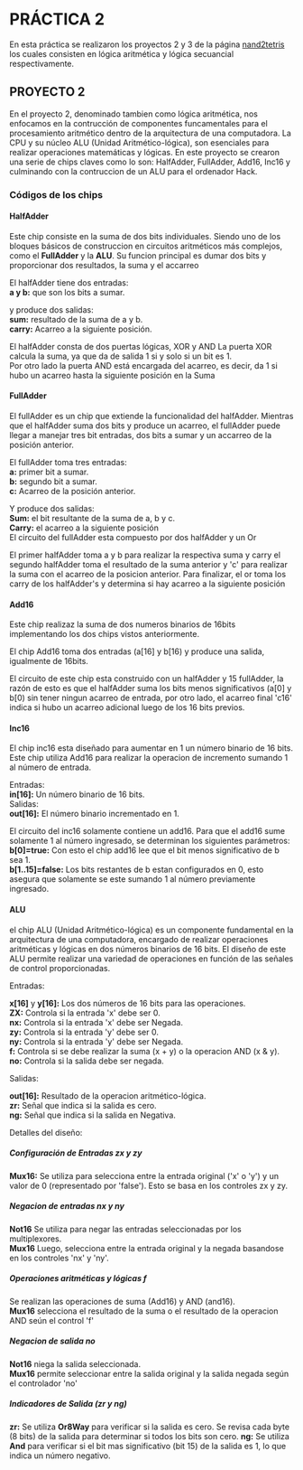 # PRÁCTICA 2
En esta práctica se realizaron los proyectos 2 y 3 de la página [nand2tetris](https://www.nand2tetris.org/) los cuales consisten en lógica aritmética y lógica secuancial respectivamente.
## PROYECTO 2
En el proyecto 2, denominado tambien como lógica aritmética, nos enfocamos en la contrucción de componentes funcamentales para el procesamiento aritmético dentro de la arquitectura de una computadora. La CPU y su núcleo ALU (Unidad Aritmético-lógica), son esenciales para realizar operaciones matemáticas y lógicas. En este proyecto se crearon una serie de chips claves como lo son: HalfAdder, FullAdder, Add16, Inc16 y culminando con la contruccion de un ALU para el ordenador Hack.    
### Códigos de los chips

#### HalfAdder
Este chip consiste en la suma de dos bits individuales. Siendo uno de los bloques básicos de construccion en circuitos aritméticos más complejos, como el **FullAdder** y la **ALU**. Su funcion principal es dumar dos bits y proporcionar dos resultados, la suma y el accarreo

El halfAdder tiene dos entradas:  
__a y b:__ que son los bits a sumar.  

y produce dos salidas:  
__sum:__ resultado de la suma de a y b.  
__carry:__ Acarreo a la siguiente posición.  

El halfAdder consta de dos puertas lógicas, XOR y AND
La puerta XOR calcula la suma, ya que da de salida 1 si y solo si un bit es 1.  
Por otro lado la puerta AND está encargada del acarreo, es decir, da 1 si hubo un acarreo hasta la siguiente posición en la Suma 

#### FullAdder
El fullAdder es un chip que extiende la funcionalidad del halfAdder. Mientras que el halfAdder suma dos bits y produce un acarreo, el fullAdder puede llegar a manejar tres bit entradas, dos bits a sumar y un accarreo de la posición anterior.

El fullAdder toma tres entradas:  
__a:__ primer bit a sumar.  
__b:__ segundo bit a sumar.  
__c:__ Acarreo de la posición anterior.  

Y produce dos salidas:  
__Sum:__ el bit resultante de la suma de a, b y c.  
__Carry:__ el acarreo a la siguiente posición  
El circuito del fullAdder esta compuesto por dos halfAdder y un Or

El primer halfAdder toma a y b para realizar la respectiva suma y carry
el segundo halfAdder toma el resultado de la suma anterior y 'c' para realizar la suma con el acarreo de la posicion anterior.
Para finalizar, el or toma los carry de los halfAdder's y determina si hay acarreo a la siguiente posición

#### Add16
Este chip realizaz la suma de dos numeros binarios de 16bits implementando los dos chips vistos anteriormente.

El chip Add16 toma dos entradas (a[16] y b[16) y produce una salida, igualmente de 16bits.  

El circuito de este chip esta construido con un halfAdder y 15 fullAdder, la razón de esto es que el halfAdder suma los bits menos significativos (a[0] y b[0) sin tener ningun acarreo de entrada, por otro lado, el acarreo final 'c16' indica si hubo un acarreo adicional luego de los 16 bits previos.

#### Inc16
El chip inc16 esta diseñado para aumentar en 1 un número binario de 16 bits. Este chip utiliza Add16 para realizar la operacion de incremento sumando 1 al número de entrada.  

Entradas:  
__in[16]:__ Un número binario de 16 bits.  
Salidas:  
__out[16]:__ El número binario incrementado en 1.  

El circuito del inc16 solamente contiene un add16. Para que el add16 sume solamente 1 al número ingresado, se determinan los siguientes parámetros:  
__b[0]=true:__ Con esto el chip add16 lee que el bit menos significativo de b sea 1.  
__b[1..15]=false:__ Los bits restantes de b estan configurados en 0, esto asegura que solamente se este sumando 1 al número previamente ingresado.  

#### ALU

el chip ALU (Unidad Aritmético-lógica) es un componente fundamental en la arquitectura de una computadora, encargado de realizar operaciones aritméticas y lógicas en dos números binarios de 16 bits. El diseño de este ALU permite realizar una variedad de operaciones en función de las señales de control proporcionadas.  

Entradas:

__x[16]__ y __y[16]:__ Los dos números de 16 bits para las operaciones.  
__ZX:__ Controla si la entrada 'x' debe ser 0.  
__nx:__ Controla si la entrada 'x' debe ser Negada.  
__zy:__ Controla si la entrada 'y' debe ser 0.  
__ny:__ Controla si la entrada 'y' debe ser Negada.  
__f:__ Controla si se debe realizar la suma (x + y) o la operacion AND (x & y).  
__no:__ Controla si la salida debe ser negada.  

Salidas:  

__out[16]:__ Resultado de la operacion aritmético-lógica.  
__zr:__ Señal que indica si la salida es cero.  
__ng:__ Señal que indica si la salida en Negativa.  

Detalles del diseño:  

##### Configuración de Entradas zx y zy
__Mux16:__ Se utiliza para selecciona entre la entrada original ('x' o 'y') y un valor de 0 (representado por 'false'). Esto se basa en los controles zx y zy.  

##### Negacion de entradas nx y ny
__Not16__ Se utiliza para negar las entradas seleccionadas por los multiplexores.  
__Mux16__ Luego, selecciona entre la entrada original y la negada basandose en los controles 'nx' y 'ny'.  

##### Operaciones aritméticas y lógicas f
Se realizan las operaciones de suma (Add16) y AND (and16).  
__Mux16__ selecciona el resultado de la suma o el resultado de la operacion AND seún el control 'f'

##### Negacion de salida no
__Not16__ niega la salida seleccionada.  
__Mux16__ permite seleccionar entre la salida original y la salida negada según el controlador 'no'  

##### Indicadores de Salida (zr y ng)
__zr:__ Se utiliza __Or8Way__ para verificar si la salida es cero. Se revisa cada byte (8 bits) de la salida para determinar si todos los bits son cero.
__ng:__ Se utiliza __And__ para verificar si el bit mas significativo (bit 15) de la salida es 1, lo que indica un número negativo.

